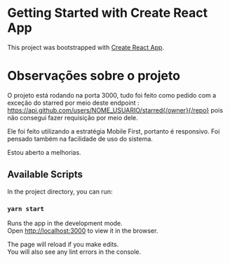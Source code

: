 # Getting Started with Create React App

This project was bootstrapped with [Create React App](https://github.com/facebook/create-react-app).

# Observações sobre o projeto

O projeto está rodando na porta 3000, tudo foi feito como pedido com a exceção do starred por meio deste endpoint : https://api.github.com/users/NOME_USUARIO/starred{/owner}{/repo}
pois não consegui fazer requisição por meio dele.

Ele foi feito utilizando a estratégia Mobile First, portanto é responsivo.
Foi pensado também na facilidade de uso do sistema.

Estou aberto a melhorias.

## Available Scripts

In the project directory, you can run:

### `yarn start`

Runs the app in the development mode.\
Open [http://localhost:3000](http://localhost:3000) to view it in the browser.

The page will reload if you make edits.\
You will also see any lint errors in the console.
